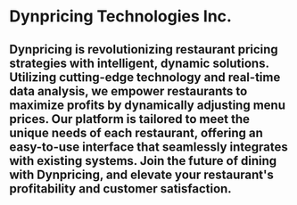 # Dynpricing Technologies Inc.
## Dynpricing is revolutionizing restaurant pricing strategies with intelligent, dynamic solutions. Utilizing cutting-edge technology and real-time data analysis, we empower restaurants to maximize profits by dynamically adjusting menu prices. Our platform is tailored to meet the unique needs of each restaurant, offering an easy-to-use interface that seamlessly integrates with existing systems. Join the future of dining with Dynpricing, and elevate your restaurant's profitability and customer satisfaction.
